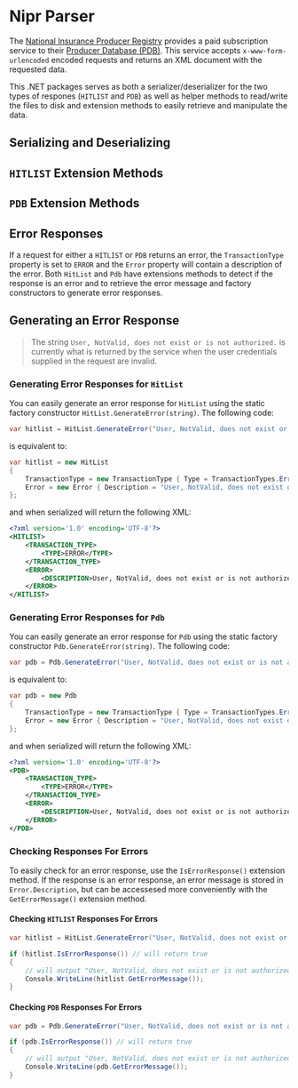 # Nipr Parser #

The [National Insurance Producer Registry](https://www.nipr.com) provides a paid subscription service to their [Producer Database (PDB)](https://www.nipr.com/index_nipr_producer_database.htm). This service accepts `x-www-form-urlencoded` encoded requests and returns an XML document with the requested data.

This .NET packages serves as both a serializer/deserializer for the two types of respones (`HITLIST` and `PDB`) as well as helper methods to read/write the files to disk and extension methods to easily retrieve and manipulate the data.

## Serializing and Deserializing ##


## `HITLIST` Extension Methods ##

## `PDB` Extension Methods ##

## Error Responses ##

If a request for either a `HITLIST` or `PDB` returns an error, the `TransactionType` property is set to `ERROR` and the `Error` property will contain a description of the error. Both `HitList` and `Pdb` have extensions methods to detect if the response is an error and to retrieve the error message and factory constructors to generate error responses.

## Generating an Error Response ###

>The string `User, NotValid, does not exist or is not authorized.` is currently what is returned by the service when the user credentials supplied in the request are invalid.

### Generating Error Responses for `HitList` ###

You can easily generate an error response for `HitList` using the static factory constructor `HitList.GenerateError(string)`. The following code:

```csharp
var hitlist = HitList.GenerateError("User, NotValid, does not exist or is not authorized.");
```

is equivalent to:

```csharp
var hitlist = new HitList
{
    TransactionType = new TransactionType { Type = TransactionTypes.Error },
    Error = new Error { Description = "User, NotValid, does not exist or is not authorized." }
};
```

and when serialized will return the following XML:

```xml
<?xml version='1.0' encoding='UTF-8'?>
<HITLIST>
    <TRANSACTION_TYPE>
        <TYPE>ERROR</TYPE>
    </TRANSACTION_TYPE>
    <ERROR>
        <DESCRIPTION>User, NotValid, does not exist or is not authorized.</DESCRIPTION>
    </ERROR>
</HITLIST>
```

### Generating Error Responses for `Pdb` ###

You can easily generate an error response for `Pdb` using the static factory constructor `Pdb.GenerateError(string)`. The following code:

```csharp
var pdb = Pdb.GenerateError("User, NotValid, does not exist or is not authorized.");
```

is equivalent to:

```csharp
var pdb = new Pdb
{
    TransactionType = new TransactionType { Type = TransactionTypes.Error },
    Error = new Error { Description = "User, NotValid, does not exist or is not authorized." }
};
```

and when serialized will return the following XML:

```xml
<?xml version='1.0' encoding='UTF-8'?>
<PDB>
    <TRANSACTION_TYPE>
        <TYPE>ERROR</TYPE>
    </TRANSACTION_TYPE>
    <ERROR>
        <DESCRIPTION>User, NotValid, does not exist or is not authorized.</DESCRIPTION>
    </ERROR>
</PDB>
```

### Checking Responses For Errors ###

To easily check for an error response, use the `IsErrorResponse()` extension method. If the response is an error response, an error message is stored in `Error.Description`, but can be accessesed more conveniently with the `GetErrorMessage()` extension method.

#### Checking `HITLIST` Responses For Errors ####

```csharp
var hitlist = HitList.GenerateError("User, NotValid, does not exist or is not authorized.");

if (hitlist.IsErrorResponse()) // will return true
{
    // will output "User, NotValid, does not exist or is not authorized."
    Console.WriteLine(hitlist.GetErrorMessage());
}
```

#### Checking `PDB` Responses For Errors ####

```csharp
var pdb = Pdb.GenerateError("User, NotValid, does not exist or is not authorized.");

if (pdb.IsErrorResponse()) // will return true
{
    // will output "User, NotValid, does not exist or is not authorized."
    Console.WriteLine(pdb.GetErrorMessage());
}
```